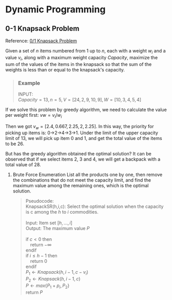 # Dynamic Programming

## 0-1 Knapsack Problem
Reference: [0/1 Knapsack Problem](https://www.geeksforgeeks.org/0-1-knapsack-problem-dp-10/)

Given a set of $n$ items numbered from $1$ up to $n$, each with a weight $w_i$ and a value $v_i$, along with a maximum weight capacity $Capacity$, maximize the sum of the values of the items in the knapsack so that the sum of the weights is less than or equal to the knapsack's capacity.

> ### Example<br>
> INPUT:<br> 
> $Capacity = 13, n = 5, V = [24,2,9,10,9], W = [10,3,4,5,4]$

If we solve this problem by greedy algorithm, we need to calculate the value per weight first: $vw = v_i / w_i$

Then we got $v_w = [2.4,0.667,2.25,2,2.25]$.
In this way, the priority for picking up items is: 0->2->4->3->1. Under the limit of the upper capacity limit of 13, we will pick up item 0 and 1, and get the total value of the items to be 26.

But has the greedy algorithm obtained the optimal solution? It can be observed that if we select items 2, 3 and 4, we will get a backpack with a total value of 28.

1. Brute Force Enumeration
List all the products one by one, then remove the combinations that do not meet the capacity limit, and find the maximum value among the remaining ones, which is the optimal solution.

    > Pseudocode:<br>
    KnapsackSR(h,i,c): Select the optimal solution when the capacity is c among the $h$ to $i$ commodities.<br> <br>
    Input: Item set $[{h, ..., i}]$<br>
    Output: The maximum value $P$<br><br>
    if $c < 0$ then<br>
    &emsp;return $-\infty$<br>
    endif<br>
    if $i \le h - 1$ then<br>
    &emsp;return 0<br>
    endif<br>
    $P_1 \gets Knapsack(h, i-1, c-v_i)$<br>
    $P_2 \gets Knapsack(h, i-1, c)$<br>
    $P \gets max\{P_1 + p_i, P_2\}$<br>
    return $P$
